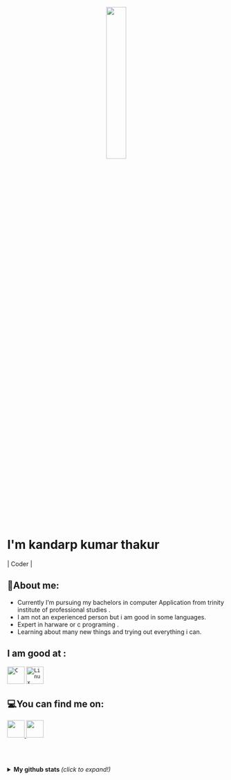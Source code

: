 <p align="center">
  <img src="https://media.giphy.com/media/g5J6pilmOCoSL1nRRk/giphy.gif" width="30%">
  <br><br>
  </p>

<!--
**kandarpthakur/kandarpthakur** is a ✨ _special_ ✨ repository because its `README.md` (this file) appears on your GitHub profile.

-->

# I'm kandarp kumar thakur 

| Coder |

## 🧐About me: 

* Currently I’m pursuing my bachelors in computer Application from trinity institute of professional studies .
* I am not an experienced person but i am good in some languages.
* Expert in harware or c programing .
* Learning about many new things and trying out everything i can.


## I am good at :


<code><img width="40px" src="https://img.icons8.com/color/48/000000/c-key.png" title="C"/></code>
<code><img width="40px" src="https://img.icons8.com/color/2x/linux.png" title="Linux"/></code>


## 💻You can find me on:


<a href = "mailto: kkthakur100101@gmail.com">
  <code><img width="40px" src="https://img.icons8.com/plasticine/2x/gmail.png" /></code>
<a href="https://www.instagram.com/thakur__sarkar/">
  <code><img width="40px" src="https://img.icons8.com/cute-clipart/64/000000/instagram-new.png" /></code>
</a>
  
<br><br>

<details>
  <summary> <b> My github stats </b> <i>(click to expand!)</i> </summary>
  
  <br>
  
  [![Github Stats By Anurag](https://github-readme-stats.vercel.app/api?username=kandarpthakur&hide=["issues","stars"]&show_icons=true&title_color=fff&icon_color=2196F3&text_color=2196F3&bg_color=151515)](https://github.com/anuraghazra/github-readme-stats)

---
